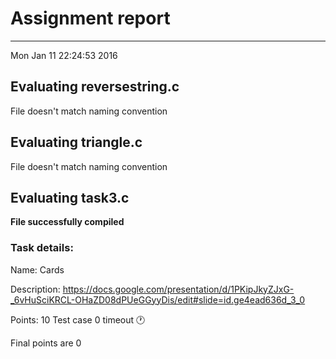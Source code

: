 # Assignment report
---
Mon Jan 11 22:24:53 2016

## Evaluating reversestring.c

File doesn't match naming convention

## Evaluating triangle.c

File doesn't match naming convention

## Evaluating task3.c

**File successfully compiled**

### Task details:

Name: Cards

Description: https://docs.google.com/presentation/d/1PKipJkyZJxG-_6vHuSciKRCL-OHaZD08dPUeGGyyDis/edit#slide=id.ge4ead636d_3_0

Points: 10
Test case 0 timeout 🕐

 Final points are 0
